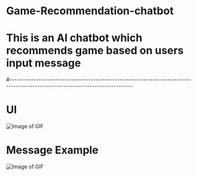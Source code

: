 # Game-Recommendation-chatbot

# This is an AI chatbot which recommends game based on users input message


#---------------------------------------------------------------------------------------------------------------------------------
# UI
![Image of GIF](https://i.ibb.co/vP63dn8/Whats-App-Image-2021-07-20-at-10-43-54-PM-1.jpg)
# Message Example
![Image of GIF](https://i.ibb.co/68MdtYN/Whats-App-Image-2021-07-20-at-10-43-54-PM.jpg)
